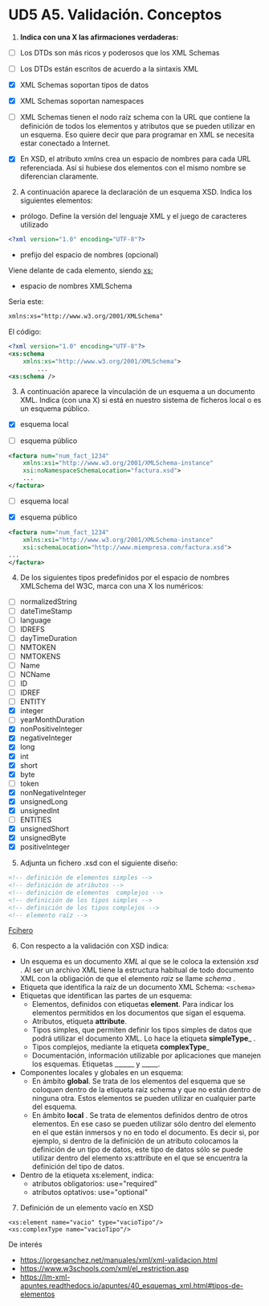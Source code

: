 # UD5 A5. Validación. Conceptos

1. **Indica con una X las afirmaciones verdaderas:**

- [ ] Los DTDs son más ricos y poderosos que los XML Schemas

- [ ] Los DTDs están escritos de acuerdo a la sintaxis XML

- [x] XML Schemas soportan tipos de datos

- [x] XML Schemas soportan namespaces
- [ ] XML Schemas tienen el nodo raíz schema con la URL que contiene la definición de todos los elementos y atributos que se pueden utilizar en un esquema. Eso quiere decir que para programar en XML se necesita estar conectado a Internet.
- [x] En XSD, el atributo xmlns crea un espacio de nombres para cada URL referenciada. Así si hubiese dos elementos con el mismo nombre se diferencian claramente.



2. A continuación aparece la declaración de un esquema XSD. Indica los siguientes elementos:

- prólogo. Define la versión del lenguaje XML y el juego de caracteres utilizado

```xml
<?xml version="1.0" encoding="UTF-8"?>
```

- prefijo del espacio de nombres (opcional)

Viene delante de cada elemento, siendo <xs:>

- espacio de nombres XMLSchema

Seria este: 
```xml
xmlns:xs="http://www.w3.org/2001/XMLSchema"
```

El código:

```xml
<?xml version="1.0" encoding="UTF-8"?>
<xs:schema 
    xmlns:xs="http://www.w3.org/2001/XMLSchema">
		...
<xs:schema />
```
3. A continuación aparece la vinculación de un esquema a un documento XML. Indica (con una X) si está en nuestro sistema de ficheros local o es un esquema público.

- [x] esquema local

- [ ] esquema público
```xml
<factura num="num_fact_1234"
    xmlns:xsi="http://www.w3.org/2001/XMLSchema-instance"
    xsi:noNamespaceSchemaLocation="factura.xsd">
	...
</factura>
```

- [ ] esquema local

- [x] esquema público
```xml
<factura num="num_fact_1234"
    xmlns:xsi="http://www.w3.org/2001/XMLSchema-instance"
    xsi:schemaLocation="http://www.miempresa.com/factura.xsd">
...
</factura>	
```
  
4. De los siguientes tipos predefinidos por el espacio de nombres XMLSchema del W3C, marca con una X los numéricos:
- [ ] normalizedString
- [ ] dateTimeStamp
- [ ] language
- [ ] IDREFS
- [ ] dayTimeDuration
- [ ] NMTOKEN
- [ ] NMTOKENS
- [ ] Name
- [ ] NCName
- [ ] ID
- [ ] IDREF
- [ ] ENTITY
- [x] integer
- [ ] yearMonthDuration
- [x] nonPositiveInteger
- [x] negativeInteger
- [x] long
- [x] int
- [x] short
- [x] byte
- [ ] token
- [x] nonNegativeInteger
- [x] unsignedLong
- [x] unsignedInt
- [ ] ENTITIES
- [x] unsignedShort
- [x] unsignedByte
- [x] positiveInteger

5. Adjunta un fichero .xsd con el siguiente diseño:
```xml
<!-- definición de elementos simples -->
<!-- definición de atributos -->
<!-- definición de elementos  complejos -->
<!-- definición de los tipos simples -->
<!-- definición de los tipos complejos -->
<!-- elemento raíz -->
```

[Fcihero](./adjunto.xsd)

6. Con respecto a la validación con XSD indica:
- Un esquema es un documento *XML* al que se le coloca la extensión _xsd_ . Al ser un archivo XML tiene la estructura habitual de todo documento XML con la obligación de que el elemento _raiz_ se llame _schema_ .
- Etiqueta que identifica la raíz de un documento XML Schema: ```<schema> ```
- Etiquetas que identifican las partes de un esquema:
  - Elementos, definidos con etiquetas __element__. Para indicar los elementos permitidos en los documentos que sigan el esquema.
  - Atributos, etiqueta __attribute__.
  - Tipos simples, que permiten definir los tipos simples de datos que podrá utilizar el documento XML. Lo hace la etiqueta __simpleType___ .
  - Tipos complejos, mediante la etiqueta __complexType___
  - Documentación, información utilizable por aplicaciones que manejen los esquemas. Etiquetas ______ y _____.
- Componentes locales y globales en un esquema:
  - En ámbito __global__. Se trata de los elementos del esquema que se coloquen dentro de la etiqueta raíz schema y que no están dentro de ninguna otra. Estos elementos se pueden utilizar en cualquier parte del esquema.
  - En ámbito __local__ . Se trata de elementos definidos dentro de otros elementos. En ese caso se pueden utilizar sólo dentro del elemento en el que están inmersos y no en todo el documento. Es decir si, por ejemplo, si dentro de la definición de un atributo colocamos la definición de un tipo de datos, este tipo de datos sólo se puede utilizar dentro del elemento xs:attribute en el que se encuentra la definición del tipo de datos.
- Dentro de la etiqueta xs:element, indica:
  - atributos obligatorios: use="required"
  - atributos optativos: use="optional"

7. Definición de un elemento vacío en XSD
```
<xs:element name="vacio" type="vacioTipo"/>
<xs:complexType name="vacioTipo"/>
```

De interés
- https://jorgesanchez.net/manuales/xml/xml-validacion.html
- https://www.w3schools.com/xml/el_restriction.asp
- https://lm-xml-apuntes.readthedocs.io/apuntes/40_esquemas_xml.html#tipos-de-elementos
